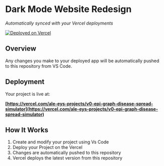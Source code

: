 # Dark Mode Website Redesign

*Automatically synced with your Vercel deployments*

[![Deployed on Vercel](https://img.shields.io/badge/Deployed%20on-Vercel-black?style=for-the-badge&logo=vercel)](https://vercel.com/ale-eys-projects/v0-epi-graph-disease-spread-simulator)


## Overview

Any changes you make to your deployed app will be automatically pushed to this repository from VS Code.

## Deployment

Your project is live at:

**[https://vercel.com/ale-eys-projects/v0-epi-graph-disease-spread-simulator](https://vercel.com/ale-eys-projects/v0-epi-graph-disease-spread-simulator)**


## How It Works

1. Create and modify your project using Vs Code
2. Deploy your Project on the Vercel
3. Changes are automatically pushed to this repository
4. Vercel deploys the latest version from this repository
